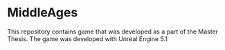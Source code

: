 # MiddleAges

This repository contains game that was developed as a part of the Master Thesis. The game was developed with Unreal Engine 5.1
